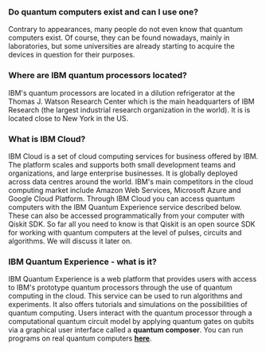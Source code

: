 ### Do quantum computers exist and can I use one?
Contrary to appearances, many people do not even know that quantum computers exist. Of course, they can be found nowadays, mainly in laboratories, but some universities are already starting to acquire the devices in question for their purposes.

### Where are IBM quantum processors located?

IBM's quantum processors are located in a dilution refrigerator at the Thomas J. Watson Research Center which is the main headquarters of IBM Research (the largest industrial research organization in the world). It is is located close to New York in the US.

### What is IBM Cloud?

IBM Cloud is a set of cloud computing services for business offered by IBM. The platform scales and supports both small development teams and organizations, and large enterprise businesses. It is globally deployed across data centres around the world. IBM's main competitors in the cloud computing market include Amazon Web Services, Microsoft Azure and Google Cloud Platform. Through IBM Cloud you can access quantum computers with the IBM Quantum Experience service described below. These can also be accessed programmatically from your computer with Qiskit SDK. So far all you need to know is that Qiskit is an open source SDK for working with quantum computers at the level of pulses, circuits and algorithms. We will discuss it later on.

### IBM Quantum Experience - what is it?
IBM Quantum Experience is a web platform that provides users with access to IBM's prototype quantum processors through the use of quantum computing in the cloud. This service can be used to run algorithms and experiments. It also offers tutorials and simulations on the possibilities of quantum computing. Users interact with the quantum processor through a computational quantum circuit model by applying quantum gates on qubits via a graphical user interface called a **quantum composer**. You can run programs on real quantum computers [**here**](https://quantum-computing.ibm.com/).